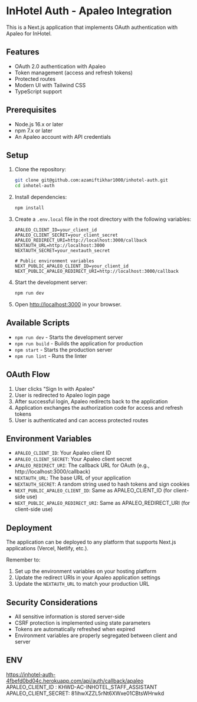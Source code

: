 # InHotel Auth - Apaleo Integration

This is a Next.js application that implements OAuth authentication with Apaleo for InHotel.

## Features

- OAuth 2.0 authentication with Apaleo
- Token management (access and refresh tokens)
- Protected routes
- Modern UI with Tailwind CSS
- TypeScript support

## Prerequisites

- Node.js 16.x or later
- npm 7.x or later
- An Apaleo account with API credentials

## Setup

1. Clone the repository:
   ```bash
   git clone git@github.com:azamiftikhar1000/inhotel-auth.git
   cd inhotel-auth
   ```

2. Install dependencies:
   ```bash
   npm install
   ```

3. Create a `.env.local` file in the root directory with the following variables:
   ```env
   APALEO_CLIENT_ID=your_client_id
   APALEO_CLIENT_SECRET=your_client_secret
   APALEO_REDIRECT_URI=http://localhost:3000/callback
   NEXTAUTH_URL=http://localhost:3000
   NEXTAUTH_SECRET=your_nextauth_secret

   # Public environment variables
   NEXT_PUBLIC_APALEO_CLIENT_ID=your_client_id
   NEXT_PUBLIC_APALEO_REDIRECT_URI=http://localhost:3000/callback
   ```

4. Start the development server:
   ```bash
   npm run dev
   ```

5. Open [http://localhost:3000](http://localhost:3000) in your browser.

## Available Scripts

- `npm run dev` - Starts the development server
- `npm run build` - Builds the application for production
- `npm start` - Starts the production server
- `npm run lint` - Runs the linter

## OAuth Flow

1. User clicks "Sign In with Apaleo"
2. User is redirected to Apaleo login page
3. After successful login, Apaleo redirects back to the application
4. Application exchanges the authorization code for access and refresh tokens
5. User is authenticated and can access protected routes

## Environment Variables

- `APALEO_CLIENT_ID`: Your Apaleo client ID
- `APALEO_CLIENT_SECRET`: Your Apaleo client secret
- `APALEO_REDIRECT_URI`: The callback URL for OAuth (e.g., http://localhost:3000/callback)
- `NEXTAUTH_URL`: The base URL of your application
- `NEXTAUTH_SECRET`: A random string used to hash tokens and sign cookies
- `NEXT_PUBLIC_APALEO_CLIENT_ID`: Same as APALEO_CLIENT_ID (for client-side use)
- `NEXT_PUBLIC_APALEO_REDIRECT_URI`: Same as APALEO_REDIRECT_URI (for client-side use)

## Deployment

The application can be deployed to any platform that supports Next.js applications (Vercel, Netlify, etc.).

Remember to:
1. Set up the environment variables on your hosting platform
2. Update the redirect URIs in your Apaleo application settings
3. Update the `NEXTAUTH_URL` to match your production URL

## Security Considerations

- All sensitive information is stored server-side
- CSRF protection is implemented using state parameters
- Tokens are automatically refreshed when expired
- Environment variables are properly segregated between client and server

## ENV
https://inhotel-auth-4fbefd0bd04c.herokuapp.com/api/auth/callback/apaleo
APALEO_CLIENT_ID : KHWD-AC-INHOTEL_STAFF_ASSISTANT
APALEO_CLIENT_SECRET: 81ihwXZZL5rNt6XWxe01CBtsWHrwkd
